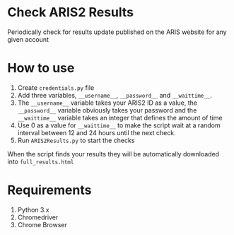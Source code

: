 # Check ARIS2 Results
Periodically check for results update published on the ARIS website for any given account


# How to use

1. Create `credentials.py` file
2. Add three variables, `__username__`, `__password__` and `__waittime__`.
3. The `__username__` variable takes your ARIS2 ID as a value, the `__password__` variable obviously takes your password and the `__waittime__` variable takes an integer that defines the amount of time
4. Use 0 as a value for `__waittime__` to make the script wait at a random interval between 12 and 24 hours until the next check.
5. Run `ARIS2Results.py` to start the checks

When the script finds your results they will be automatically downloaded into `full_results.html`

# Requirements

1. Python 3.x
2. Chromedriver
3. Chrome Browser
